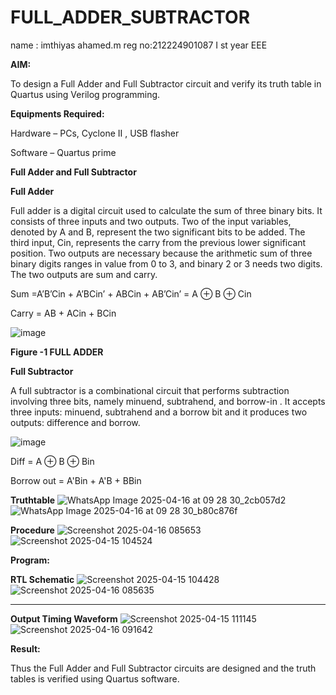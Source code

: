 # FULL_ADDER_SUBTRACTOR
name : imthiyas ahamed.m
reg no:212224901087
I st year EEE

**AIM:**

To design a Full Adder and Full Subtractor circuit and verify its truth table in Quartus using Verilog programming.

**Equipments Required:**

Hardware – PCs, Cyclone II , USB flasher

Software – Quartus prime

**Full Adder and Full Subtractor**

**Full Adder**

Full adder is a digital circuit used to calculate the sum of three binary bits. It consists of three inputs and two outputs. Two of the input variables, denoted by A and B, represent the two significant bits to be added. The third input, Cin, represents the carry from the previous lower significant position. Two outputs are necessary because the arithmetic sum of three binary digits ranges in value from 0 to 3, and binary 2 or 3 needs two digits. The two outputs are sum and carry.

Sum =A’B’Cin + A’BCin’ + ABCin + AB’Cin’ = A ⊕ B ⊕ Cin 

Carry = AB + ACin + BCin

![image](https://github.com/naavaneetha/FULL_ADDER_SUBTRACTOR/assets/154305477/0f30ba51-5ffb-4198-845f-18e054f675e7)

**Figure -1 FULL ADDER**

**Full Subtractor**

A full subtractor is a combinational circuit that performs subtraction involving three bits, namely minuend, subtrahend, and borrow-in . It accepts three inputs: minuend, subtrahend and a borrow bit and it produces two outputs: difference and borrow.

![image](https://github.com/naavaneetha/FULL_ADDER_SUBTRACTOR/assets/154305477/02b24f51-ab51-4304-9ad6-7b81ffc1ead5)

Diff = A ⊕ B ⊕ Bin 

Borrow out = A'Bin + A'B + BBin

**Truthtable**
![WhatsApp Image 2025-04-16 at 09 28 30_2cb057d2](https://github.com/user-attachments/assets/b56f84f7-6673-49d3-9795-a6c38b5d52cb)
![WhatsApp Image 2025-04-16 at 09 28 30_b80c876f](https://github.com/user-attachments/assets/d73b1fe7-2415-4092-99da-ee82441ad9b3)


**Procedure**
![Screenshot 2025-04-16 085653](https://github.com/user-attachments/assets/3167518b-40ce-47af-931a-06463c75c405)
![Screenshot 2025-04-15 104524](https://github.com/user-attachments/assets/ace78e1f-3bfb-481c-a959-9fc56abe2d48)



**Program:**


**RTL Schematic**
![Screenshot 2025-04-15 104428](https://github.com/user-attachments/assets/f5e81d04-c458-4b47-ad25-9e3768104fd0)
![Screenshot 2025-04-16 085635](https://github.com/user-attachments/assets/2d5f6d3b-7c9f-439e-9424-118ef39b7713)
****

**Output Timing Waveform**
![Screenshot 2025-04-15 111145](https://github.com/user-attachments/assets/bb2eaac6-6316-4f09-8ce7-d948ee4ab94b)
![Screenshot 2025-04-16 091642](https://github.com/user-attachments/assets/151ffcdc-3b7c-436a-b56a-4115eea79c23)

**Result:**

Thus the Full Adder and Full Subtractor circuits are designed and the truth tables is verified using Quartus software.



